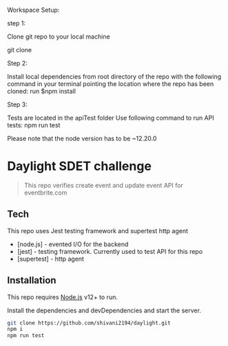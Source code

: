 Workspace Setup:


step 1:

Clone git repo to your local machine 

git clone 

Step 2: 

Install local dependencies from root directory of the repo with the following command
in your terminal pointing the location where the repo has been cloned:
run $npm install 

Step 3:

Tests are located in the apiTest folder
Use following command to run API tests: npm run test

Please note that the node version has to be ~12.20.0

# Daylight SDET challenge


> This repo verifies create event and update event API for eventbrite.com



## Tech

This repo uses Jest testing framework and supertest http agent 


- [node.js] - evented I/O for the backend
- [jest] - testing framework. Currently used to test API for this repo
- [supertest] - http agent


## Installation

This repo requires [Node.js](https://nodejs.org/) v12+ to run.

Install the dependencies and devDependencies and start the server.

```sh
git clone https://github.com/shivani2194/daylight.git
npm i
npm run test
```



   [git-repo-url]: <https://github.com/shivani2194/daylight.git>
   
